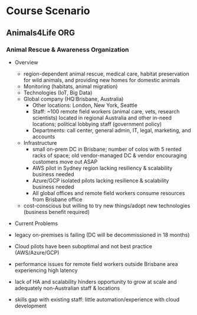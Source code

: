 # Course Scenario #

## Animals4Life ORG ##

### Animal Rescue & Awareness Organization ###
* Overview
  * region-dependent animal rescue, medical care, habitat preservation for wild animals, and providing new homes for domestic animals
  * Monitoring (habitats, animal migration)
  * Technologies (IoT, Big Data)
  * Global company (HQ:Brisbane, Australia)
    * Other locations: London, New York, Seattle
    * Staff: ~100 remote field workers (animal care, vets, research scientists) located in regional Australia and other in-need locations; political lobbying staff (government policy)
    * Departments: call center, general admin, IT, legal, marketing, and accounts
  * Infrastructure
    * small on-prem DC in Brisbane; number of colos with 5 rented racks of space; old vendor-managed DC & vendor encouraging customers move out ASAP
    * AWS pilot in Sydney region lacking resiliency & scalability business needed
    * Azure/GCP isolated pilots lacking resilience & scalability business needed
    * All global offices and remote field workers consume resources from Brisbane office
  * cost-conscious but willing to try new things/adopt new technologies (business benefit required)

 * Current Problems
  * legacy on-premises is failing (DC will be decommissioned in 18 months)
  * Cloud pilots have been suboptimal and not best practice (AWS/Azure/GCP)
  * performance issues for remote field workers outside Brisbane area experiencing high latency
  * lack of HA and scalability hinders opportunity to grow at scale and adequately non-Australian staff & locations
  * skills gap with existing staff: little automation/experience with cloud development
  
